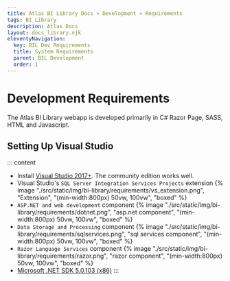 ```yaml
---
title: Atlas BI Library Docs » Development » Requirements
tags: BI Library
description: Atlas Docs
layout: docs_library.njk
eleventyNavigation:
  key: BIL Dev Requirements
  title: System Requirements
  parent: BIL Development
  order: 1
---
```


# Development Requirements

The Atlas BI Library webapp is developed primarily in C# Razor Page, SASS, HTML and Javascript. 

## Setting Up Visual Studio

::: content
- Install [Visual Studio 2017+](https://visualstudio.microsoft.com/downloads/). The community edition works well.
- Visual Studio's ``SQL Server Integration Services Projects`` extension
  {% image "./src/static/img/bi-library/requirements/vs_extension.png", "Extension", "(min-width:800px) 50vw, 100vw", "boxed" %}
- ``ASP.NET and web development`` component
  {% image "./src/static/img/bi-library/requirements/dotnet.png", "asp.net component", "(min-width:800px) 50vw, 100vw", "boxed" %}
- ``Data Storage and Processing`` component
  {% image "./src/static/img/bi-library/requirements/sqlservices.png", "sql services component", "(min-width:800px) 50vw, 100vw", "boxed" %}
- ``Razor Language Services`` component
  {% image "./src/static/img/bi-library/requirements/razor.png", "razor component", "(min-width:800px) 50vw, 100vw", "boxed" %}
- [Microsoft .NET SDK 5.0.103 (x86)](https://dotnet.microsoft.com/download/dotnet/5.0)
:::
